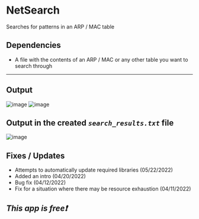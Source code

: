 # NetSearch
Searches for patterns in an ARP / MAC table
## Dependencies
* A file with the contents of an ARP / MAC or any other table you want to search through
---
## Output
![image](https://user-images.githubusercontent.com/48565067/164325156-dd8b4adf-8c01-4431-a3e6-ff3bc8157467.png)
![image](https://user-images.githubusercontent.com/48565067/161297136-6bbb24e9-2808-4db4-bff0-a30c378168ff.png)

## Output in the created *```search_results.txt```* file
![image](https://user-images.githubusercontent.com/48565067/161294534-e520079c-4e7f-4202-85c7-bbe9580b30e6.png)

## Fixes / Updates
* Attempts to automatically update required libraries (05/22/2022)
* Added an intro (04/20/2022)
* Bug fix (04/12/2022)
* Fix for a situation where there may be resource exhaustion (04/11/2022)

## *This app is free❗*
